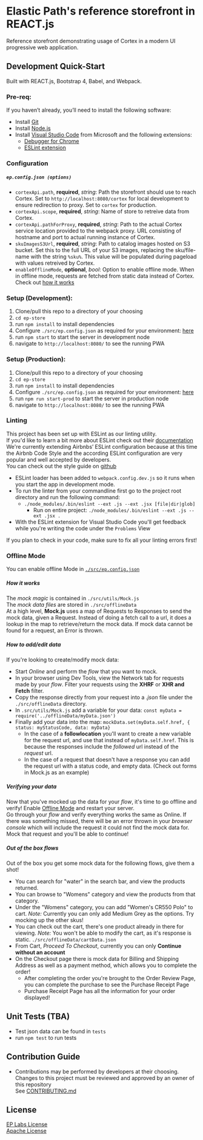 # Elastic Path's reference storefront in REACT.js

Reference storefront demonstrating usage of Cortex in a modern UI progressive web application.

## Development Quick-Start
Built with REACT.js, Bootstrap 4, Babel, and Webpack.

### Pre-req:
If you haven’t already, you’ll need to install the following software:
* Install [Git](https://git-scm.com/downloads)
* Install [Node.js](https://nodejs.org/en/download/)
* Install [Visual Studio Code](https://code.visualstudio.com/) from Microsoft and the following extensions:<br/>
    * [Debugger for Chrome](https://marketplace.visualstudio.com/items?itemName=msjsdiag.debugger-for-chrome)<br/>
    * [ESLint extension](https://marketplace.visualstudio.com/items?itemName=dbaeumer.vscode-eslint)<br/>

### Configuration
##### `ep.config.json (options)`

 - `cortexApi.path`, **required**, *string*:
Path the storefront should use to reach Cortex. Set to `http://localhost:8080/cortex` for local development to ensure redirection to proxy. Set to `cortex` for production.
 - `cortexApi.scope`, **required**, *string*:
Name of store to retreive data from Cortex.
 - `cortexApi.pathForProxy`, **required**, *string*:
Path to the actual Cortex service location provided to the webpack proxy. URL consisting of hostname and port to actual running instance of Cortex.
 - `skuImagesS3Url`, **required**, *string*:
 Path to catalog images hosted on S3 bucket. Set this to the full URL of your S3 images, replacing the sku/file-name with the string `%sku%`. This value will be populated during pageload with values retreived by Cortex.
 - `enableOfflineMode`, **optional**, *bool*:
  Option to enable offline mode. When in offline mode, requests are fetched from static data instead of Cortex. Check out [how it works](#offline-mode)

### Setup (Development):
1. Clone/pull this repo to a directory of your choosing
2. `cd ep-store`
3. run `npm install` to install dependencies
4. Configure `./src/ep.config.json` as required for your environment: [here](#configuration)
5. run `npm start` to start the server in development node
6. navigate to `http://localhost:8080/` to see the running PWA

### Setup (Production):
1. Clone/pull this repo to a directory of your choosing
2. `cd ep-store`
3. run `npm install` to install dependencies
4. Configure `./src/ep.config.json` as required for your environment: [here](#configuration)
5. run `npm run start-prod` to start the server in production node
6. navigate to `http://localhost:8080/` to see the running PWA

### Linting
This project has been set up with ESLint as our linting utility.<br/>
If you'd like to learn a bit more about ESLint check out their [documentation](https://eslint.org/)<br/>
We're currently extending Airbnbs’ ESLint configuration because at this time the Airbnb Code Style and the according ESLint configuration are very popular and well accepted by developers.<br/>
You can check out the style guide on [github](https://github.com/airbnb/javascript)<br/>
* ESLint loader has been added to `webpack.config.dev.js` so it runs when you start the app in development mode.
* To run the linter from your commandline first go to the project root directory and run the following command:
    * `./node_modules/.bin/eslint --ext .js --ext .jsx [file|dir|glob]`
        * Run on entire project: `./node_modules/.bin/eslint --ext .js --ext .jsx .`
* With the ESLint extension for Visual Studio Code you'll get feedback while you're writing the code under the `Problems` View

If you plan to check in your code, make sure to fix all your linting errors first!

### Offline Mode
You can enable offline Mode in [`./src/ep.config.json`](#configuration)<br/>
##### How it works
The *mock magic* is contained in `./src/utils/Mock.js`<br/>
The *mock data files* are stored in `./src/offlineData`<br/>
At a high level, **Mock.js** uses a map of Requests to Responses to send the mock data, given a Request. Instead of doing a fetch call to a url, it does a lookup in the map to retrieve/return the mock data. If mock data cannot be found for a request, an Error is thrown.<br/>
##### How to add/edit data
If you're looking to create/modify mock data:<br/>
* Start *Online* and perform the *flow* that you want to mock.<br/>
* In your browser using Dev Tools, view the Network tab for requests made by your *flow*. Filter your requests using the **XHRF** or **XHR and Fetch** filter.<br/>
* Copy the response directly from your request into a *.json* file under the `./src/offlineData` directory.<br/>
* In `.src/utils/Mock.js` add a variable for your data: `const myData = require('../offlineData/myData.json')`<br/>
* Finally add your data into the map: `mockData.set(myData.self.href, { status: myStatusCode, data: myData}`<br/>
    * In the case of a **followlocation** you'll want to create a new variable for the request url, and use that instead of `myData.self.href`. This is because the responses include the *followed* url instead of the *request* url.<br/>
     * In the case of a request that doesn't have a response you can add the request url with a status code, and empty data. (Check out forms in Mock.js as an example)
##### Verifying your data
Now that you've mocked up the data for your *flow*, it's time to go offline and verify! Enable [Offline Mode](#configuration) and restart your server.<br/>
Go through your *flow* and verify everything works the same as Online. If there was something missed, there will be an error thrown in your *browser console* which will include the request it could not find the mock data for. Mock that request and you'll be able to continue!
##### Out of the box flows
Out of the box you get some mock data for the following flows, give them a shot!<br/>
* You can search for "water" in the search bar, and view the products returned.
* You can browse to "Womens" category and view the products from that category.
* Under the "Womens" category, you can add "Women's CR550 Polo" to cart. *Note:* Currently you can only add Medium Grey as the options. Try mocking up the other skus!
* You can check out the cart, there's one product already in there for viewing. *Note:* You won't be able to modify the cart, as it's response is static. `./src/offlineData/cartData.json`
* From Cart, *Proceed To Checkout*, currently you can only **Continue without an account**
* On the Checkout page there is mock data for Billing and Shipping Address as well as a payment method, which allows you to complete the order!
    * After completing the order you're brought to the Order Review Page, you can complete the purchase to see the Purchase Receipt Page
    * Purchase Receipt Page has all the information for your order displayed!

## Unit Tests (TBA)
* Test json data can be found in `tests`
* run `npm test` to run tests

## Contribution Guide
* Contributions may be performed by developers at their choosing. Changes to this project must be reviewed and approved by an owner of this repository <br/>
See [CONTRIBUTING.md](https://github.com/shaunmaharaj/ep-store/blob/master/CONTRIBUTING.md)<br/>

## License
[EP Labs License](https://github.com/shaunmaharaj/ep-store/blob/master/EP_LICENSE)<br/>
[Apache License](https://github.com/shaunmaharaj/ep-store/blob/master/LICENSE)

